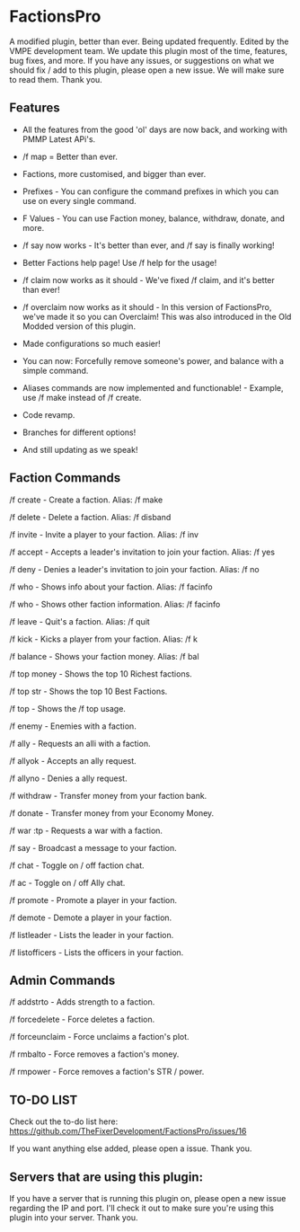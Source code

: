 # FactionsPro

A modified plugin, better than ever. Being updated frequently. Edited by the VMPE development team. We update this plugin most of the time, features, bug fixes, and more. If you have any issues, or suggestions on what we should fix / add to this plugin, please open a new issue. We will make sure to read them. Thank you.

## Features
* All the features from the good 'ol' days are now back, and working with PMMP Latest APi's.

* /f map = Better than ever.

* Factions, more customised, and bigger than ever.

* Prefixes - You can configure the command prefixes in which you can use on every single command.

* F Values - You can use Faction money, balance, withdraw, donate, and more.

* /f say now works - It's better than ever, and /f say is finally working!

* Better Factions help page! Use /f help for the usage!

* /f claim now works as it should - We've fixed /f claim, and it's better than ever!

* /f overclaim now works as it should - In this version of FactionsPro, we've made it so you can Overclaim! This was also introduced in the Old Modded version of this plugin.

* Made configurations so much easier!

* You can now: Forcefully remove someone's power, and balance with a simple command.

* Aliases commands are now implemented and functionable! - Example, use /f make instead of /f create.

* Code revamp.

* Branches for different options!

* And still updating as we speak!


## Faction Commands

/f create <faction> - Create a faction. Alias: /f make
  
/f delete <faction> - Delete a faction. Alias: /f disband
  
/f invite <name> - Invite a player to your faction. Alias: /f inv
  
/f accept - Accepts a leader's invitation to join your faction. Alias: /f yes

/f deny - Denies a leader's invitation to join your faction. Alias: /f no

/f who - Shows info about your faction. Alias: /f facinfo

/f who <faction> - Shows other faction information. Alias: /f facinfo <faction>
  
/f leave - Quit's a faction. Alias: /f quit

/f kick <name> - Kicks a player from your faction. Alias: /f k
  
/f balance - Shows your faction money. Alias: /f bal

/f top money - Shows the top 10 Richest factions.

/f top str - Shows the top 10 Best Factions.

/f top - Shows the /f top usage.

/f enemy <faction> - Enemies with a faction.
  
/f ally <faction> - Requests an alli with a faction.
  
/f allyok - Accepts an ally request.

/f allyno - Denies a ally request.

/f withdraw <amount> - Transfer money from your faction bank.
  
/f donate <amount> - Transfer money from your Economy Money.
  
/f war <faction>:tp - Requests a war with a faction.
  
/f say - Broadcast a message to your faction.

/f chat - Toggle on / off faction chat.

/f ac - Toggle on / off Ally chat.

/f promote <name> - Promote a player in your faction.
  
/f demote <name> - Demote a player in your faction.
  
/f listleader - Lists the leader in your faction.

/f listofficers - Lists the officers in your faction.



## Admin Commands

/f addstrto - Adds strength to a faction.

/f forcedelete - Force deletes a faction.

/f forceunclaim - Force unclaims a faction's plot.

/f rmbalto - Force removes a faction's money.

/f rmpower - Force removes a faction's STR / power.

## TO-DO LIST
Check out the to-do list here:
https://github.com/TheFixerDevelopment/FactionsPro/issues/16

If you want anything else added, please open a issue. Thank you.

## Servers that are using this plugin:
If you have a server that is running this plugin on, please open a new issue regarding the IP and port. I'll check it out to make sure you're using this plugin into your server.
Thank you.
